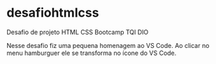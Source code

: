 # desafiohtmlcss
Desafio de projeto HTML CSS Bootcamp TQI DIO

Nesse desafio fiz uma pequena homenagem ao VS Code.
Ao clicar no menu hamburguer ele se transforma no ícone do VS Code.
